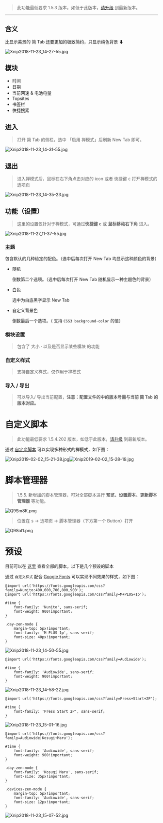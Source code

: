 > 此功能最低要求 1.5.3 版本，如低于此版本，[请升级](http://ksria.com/simptab/) 到最新版本。

***

## 含义

比显示美景的 简 Tab 还要更加的极致简约，只显示纯色背景 ⬇

![Xnip2018-11-23_14-27-55.jpg](https://i.loli.net/2018/11/23/5bf79e09c11f6.jpg)

## 模块

- 时间
- 日期
- 当前网速 & 电池电量
- Topsites
- 书签栏
- 快捷搜索

## 进入

>  打开 简 Tab 的侧栏，选中 「启用 禅模式」后刷新 New Tab 即可。

![Xnip2018-11-23_14-31-55.jpg](https://i.loli.net/2018/11/23/5bf79f105b547.jpg)

## 退出

> 进入禅模式后，鼠标在右下角点击对应的 icon 或者 快捷键 <kbd>c</kbd> 打开禅模式的选项页

![Xnip2018-11-23_14-35-23.jpg](https://i.loli.net/2018/11/23/5bf79fdf4bff6.jpg)

## 功能（设置）

> 这里的设置仅针对于禅模式，可通过**快捷键 <kbd>c</kbd>** 或 **鼠标移动右下角** 进入。

![Xnip2018-11-27_11-37-55.jpg](https://i.loli.net/2018/11/27/5bfcbc1ee6875.jpg)

### 主题

包含默认的几种给定的配色。（选中后每次打开 New Tab 均显示这种颜色的背景）

- 随机

  倒数第二个选项。（选中后每次打开 New Tab 随机显示一种主题色的背景）

- 白色

  选中为白底黑字显示 New Tab

- 自定义背景色

  倒数最后一个选项。（ 支持 `CSS3 background-color` 的值）

### 模块设置

> 包含了 大小 · 以及是否显示某些模块 的功能

### 自定义样式

> 支持自定义样式，仅作用于禅模式

### 导入 / 导出

> 可以导入/ 导出当前配置，**注意：配置文件的中的版本号需与当前 简 Tab 的版本对应。**

# 自定义脚本

> 此功能最低要求 1.5.4.202 版本，如低于此版本，[请升级](http://ksria.com/simptab/) 到最新版本。

通过 [自定义脚本](https://github.com/Kenshin/simptab/labels/script) 可以实现多种形式的禅模式，如下图：

![Xnip2019-02-02_15-21-38.jpg](https://i.loli.net/2019/02/02/5c55451a98198.jpg)![Xnip2019-02-02_15-28-19.jpg](https://i.loli.net/2019/02/02/5c55469fdb4a1.jpg)

# 脚本管理器

> 1.5.5. 新增加的脚本管理器，可对全部脚本进行 **预览、设置脚本、更新脚本管理器** 等功能。

![Q9Sm8K.png](https://s2.ax1x.com/2019/11/27/Q9Sm8K.png)

> 位置在 <kbd>s</kbd> → 选项页 → 脚本管理器（下方第一个 Button）打开

![Q9SoI1.png](https://s2.ax1x.com/2019/11/27/Q9SoI1.png)

# 预设

目前可以在 [这里](https://github.com/Kenshin/simptab/issues/63) 查看全部的脚本，以下是几个预设的脚本

通过 `自定义样式` 配合 [Google Fonts](https://fonts.google.com/) 可以实现不同效果的样式，如下图：

```
@import url('https://fonts.googleapis.com/css?family=Nunito:400,600,700,800,900');
@import url('https://fonts.googleapis.com/css?family=M+PLUS+1p');

#time {
    font-family: 'Nunito', sans-serif;
    font-weight: 900!important;
}

.day-zen-mode {
    margin-top: 5px!important;
    font-family: 'M PLUS 1p', sans-serif;
    font-size: 40px!important;
}
```

![Xnip2018-11-23_14-50-55.jpg](https://i.loli.net/2018/11/23/5bf7a3625cc20.jpg)

```
@import url('https://fonts.googleapis.com/css?family=Audiowide');

#time {
    font-family: 'Audiowide', sans-serif;
    font-weight: 900!important;
}

```

![Xnip2018-11-23_14-58-22.jpg](https://i.loli.net/2018/11/23/5bf7a517a29cf.jpg)

```
@import url('https://fonts.googleapis.com/css?family=Press+Start+2P');

#time {
    font-family: 'Press Start 2P', sans-serif;
}
```



![Xnip2018-11-23_15-01-16.jpg](https://i.loli.net/2018/11/23/5bf7a62213429.jpg)

```
@import url('https://fonts.googleapis.com/css?family=Audiowide|Kosugi+Maru');

#time {
    font-family: 'Audiowide', sans-serif;
    font-weight: 900!important;
}

.day-zen-mode {
    font-family: 'Kosugi Maru', sans-serif;
    font-size: 35px!important;
}

.devices-zen-mode {
    margin-top: 5px!important;
    font-family: 'Audiowide', sans-serif;
    font-size: 12px!important;
}
```

![Xnip2018-11-23_15-07-52.jpg](https://i.loli.net/2018/11/23/5bf7a756d6708.jpg)